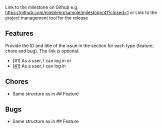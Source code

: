 Link to the milestone on Github e.g. https://github.com/nimblehq/sample/milestone/41?closed=1
or Link to the project management tool for the release

## Features

Provide the ID and title of the issue in the section for each type (feature, chore and bug). The link is optional.

- [#1] As a user, I can log in or
- [[#1](https://github.com/nimblehq/sample/issues/1)] As a user, I can log in

## Chores
- Same structure as in  ## Feature

## Bugs
- Same structure as in  ## Feature
